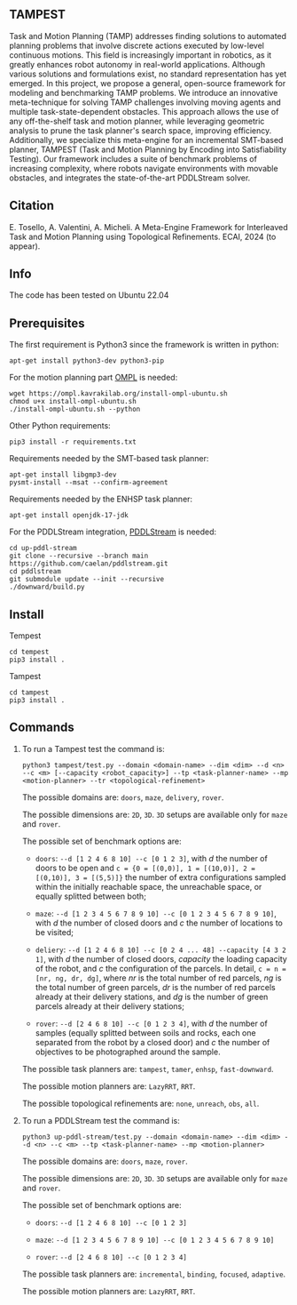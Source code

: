 TAMPEST
-------

Task and Motion Planning (TAMP) addresses finding solutions to automated planning problems that involve discrete actions executed by low-level continuous motions. This field is increasingly important in robotics, as it greatly enhances robot autonomy in real-world applications. Although various solutions and formulations exist, no standard representation has yet emerged. In this project, we propose a general, open-source framework for modeling and benchmarking TAMP problems. We introduce an innovative meta-technique for solving TAMP challenges involving moving agents and multiple task-state-dependent obstacles. This approach allows the use of any off-the-shelf task and motion planner, while leveraging geometric analysis to prune the task planner's search space, improving efficiency. Additionally, we specialize this meta-engine for an incremental SMT-based planner, TAMPEST (Task and Motion Planning by Encoding into Satisfiability Testing). Our framework includes a suite of benchmark problems of increasing complexity, where robots navigate environments with movable obstacles, and integrates the state-of-the-art PDDLStream solver.

Citation
--------

E. Tosello, A. Valentini, A. Micheli. A Meta-Engine Framework for Interleaved Task and Motion Planning using Topological Refinements. ECAI, 2024 (to appear).

Info
-----

The code has been tested on Ubuntu 22.04

Prerequisites
-------------

The first requirement is Python3 since the framework is written in python:
```
apt-get install python3-dev python3-pip
```

For the motion planning part [OMPL](https://ompl.kavrakilab.org/) is needed:
```
wget https://ompl.kavrakilab.org/install-ompl-ubuntu.sh
chmod u+x install-ompl-ubuntu.sh
./install-ompl-ubuntu.sh --python
```

Other Python requirements:
```
pip3 install -r requirements.txt
```

Requirements needed by the SMT-based task planner:
```
apt-get install libgmp3-dev
pysmt-install --msat --confirm-agreement
```

Requirements needed by the ENHSP task planner:
```
apt-get install openjdk-17-jdk
```

For the PDDLStream integration, [PDDLStream](https://github.com/caelan/pddlstream/tree/main) is needed:
```
cd up-pddl-stream
git clone --recursive --branch main https://github.com/caelan/pddlstream.git
cd pddlstream
git submodule update --init --recursive
./downward/build.py
```

Install
-------

Tempest
```
cd tempest
pip3 install .
```

Tampest
```
cd tampest
pip3 install .
```


Commands
--------

1) To run a Tampest test the command is:

	```
	python3 tampest/test.py --domain <domain-name> --dim <dim> --d <n> --c <m> [--capacity <robot_capacity>] --tp <task-planner-name> --mp <motion-planner> --tr <topological-refinement>
	```

	The possible domains are: `doors`, `maze`, `delivery`, `rover`.
	
	The possible dimensions are: `2D`, `3D`. `3D` setups are available only for `maze` and `rover`. 

	The possible set of benchmark options are:

	* `doors`: `--d [1 2 4 6 8 10] --c [0 1 2 3]`, with *d* the number of doors to be open and ```c = {0 = [(0,0)], 1 = [(10,0)], 2 = [(0,10)], 3 = [(5,5)]}``` the number of extra configurations sampled within the initially reachable space, the unreachable space, or equally splitted between both;

	* `maze`: `--d [1 2 3 4 5 6 7 8 9 10] --c [0 1 2 3 4 5 6 7 8 9 10]`, with *d* the number of closed doors and *c* the number of locations to be visited;

	* `deliery`: `--d [1 2 4 6 8 10] --c [0 2 4 ... 48] --capacity [4 3 2 1]`, with *d* the number of closed doors, *capacity* the loading capacity of the robot, and *c* the configuration of the parcels. In detail, ```c = n = [nr, ng, dr, dg]```, where *nr* is the total number of red parcels, *ng* is the total number of green parcels, *dr* is the number of red parcels already at their delivery stations, and *dg* is the number of green parcels already at their delivery stations;

	* `rover`: `--d [2 4 6 8 10] --c [0 1 2 3 4]`, with *d* the number of samples (equally splitted between soils and rocks, each one separated from the robot by a closed door) and *c* the number of objectives to be photographed around the sample.

	The possible task planners are: `tampest`, `tamer`, `enhsp`, `fast-downward`.

	The possible motion planners are: `LazyRRT`, `RRT`.

	The possible topological refinements are: `none`, `unreach`, `obs`, `all`.
	
2) To run a PDDLStream test the command is:

	```
	python3 up-pddl-stream/test.py --domain <domain-name> --dim <dim> --d <n> --c <m> --tp <task-planner-name> --mp <motion-planner>
	```

	The possible domains are: `doors`, `maze`, `rover`.
	
	The possible dimensions are: `2D`, `3D`. `3D` setups are available only for `maze` and `rover`. 

	The possible set of benchmark options are:

	* `doors`: `--d [1 2 4 6 8 10] --c [0 1 2 3]`

	* `maze`: `--d [1 2 3 4 5 6 7 8 9 10] --c [0 1 2 3 4 5 6 7 8 9 10]`

	* `rover`: `--d [2 4 6 8 10] --c [0 1 2 3 4]`
	
	The possible task planners are: `incremental`, `binding`, `focused`, `adaptive`.

	The possible motion planners are: `LazyRRT`, `RRT`.

